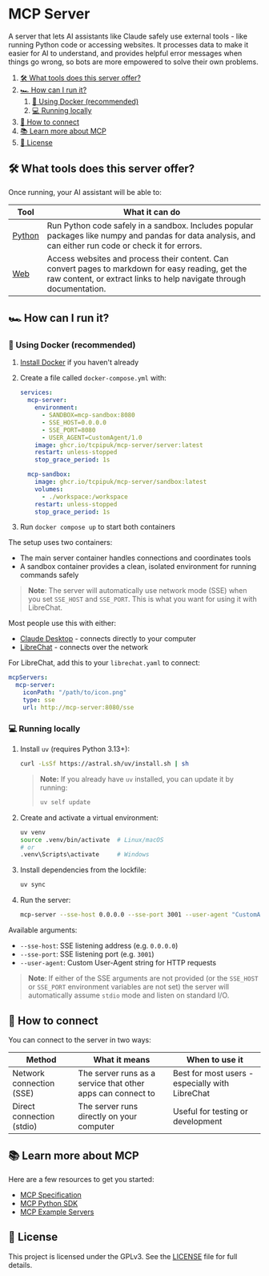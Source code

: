 # MCP Server

A server that lets AI assistants like Claude safely use external tools - like running Python code or
accessing websites. It processes data to make it easier for AI to understand, and provides helpful
error messages when things go wrong, so bots are more empowered to solve their own problems.

1. [🛠️ What tools does this server offer?](#️-what-tools-does-this-server-offer)
2. [🏎️ How can I run it?](#️-how-can-i-run-it)
   1. [🐋 Using Docker (recommended)](#-using-docker-recommended)
   2. [💻 Running locally](#-running-locally)
3. [🔌 How to connect](#-how-to-connect)
4. [📚 Learn more about MCP](#-learn-more-about-mcp)
5. [📄 License](#-license)

## 🛠️ What tools does this server offer?

Once running, your AI assistant will be able to:

| Tool | What it can do |
|------|-------------|
| [Python](docs/python.md)| Run Python code safely in a sandbox. Includes popular packages like numpy and pandas for data analysis, and can either run code or check it for errors. |
| [Web](docs/web.md) | Access websites and process their content. Can convert pages to markdown for easy reading, get the raw content, or extract links to help navigate through documentation. |

## 🏎️ How can I run it?

### 🐋 Using Docker (recommended)

1. [Install Docker](https://docs.docker.com/engine/install/) if you haven't already
2. Create a file called `docker-compose.yml` with:

   ```yaml:docker-compose.yml
   services:
     mcp-server:
       environment:
         - SANDBOX=mcp-sandbox:8080
         - SSE_HOST=0.0.0.0
         - SSE_PORT=8080
         - USER_AGENT=CustomAgent/1.0
       image: ghcr.io/tcpipuk/mcp-server/server:latest
       restart: unless-stopped
       stop_grace_period: 1s

     mcp-sandbox:
       image: ghcr.io/tcpipuk/mcp-server/sandbox:latest
       volumes:
         - ./workspace:/workspace
       restart: unless-stopped
       stop_grace_period: 1s
   ```

3. Run `docker compose up` to start both containers

The setup uses two containers:

- The main server container handles connections and coordinates tools
- A sandbox container provides a clean, isolated environment for running commands safely

> **Note**: The server will automatically use network mode (SSE) when you set `SSE_HOST` and
> `SSE_PORT`. This is what you want for using it with LibreChat.

Most people use this with either:

- [Claude Desktop](https://modelcontextprotocol.io/quickstart/user) - connects directly to your computer
- [LibreChat](https://www.librechat.ai/docs/local) - connects over the network

For LibreChat, add this to your `librechat.yaml` to connect:

```yaml:librechat.yaml
mcpServers:
  mcp-server:
    iconPath: "/path/to/icon.png"
    type: sse
    url: http://mcp-server:8080/sse
```

### 💻 Running locally

1. Install `uv` (requires Python 3.13+):

   ```bash
   curl -LsSf https://astral.sh/uv/install.sh | sh
   ```

   > **Note:** If you already have `uv` installed, you can update it by running:
   >
   > ```bash
   > uv self update
   > ```

2. Create and activate a virtual environment:

   ```bash
   uv venv
   source .venv/bin/activate  # Linux/macOS
   # or
   .venv\Scripts\activate     # Windows
   ```

3. Install dependencies from the lockfile:

   ```bash
   uv sync
   ```

4. Run the server:

   ```bash
   mcp-server --sse-host 0.0.0.0 --sse-port 3001 --user-agent "CustomAgent/1.0"
   ```

Available arguments:

- `--sse-host`: SSE listening address (e.g. `0.0.0.0`)
- `--sse-port`: SSE listening port (e.g. `3001`)
- `--user-agent`: Custom User-Agent string for HTTP requests

> **Note**: If either of the SSE arguments are not provided (or the `SSE_HOST` or `SSE_PORT`
> environment variables are not set) the server will automatically assume `stdio` mode and
> listen on standard I/O.

## 🔌 How to connect

You can connect to the server in two ways:

| Method | What it means | When to use it |
|--------|---------------|----------------|
| Network connection (SSE) | The server runs as a service that other apps can connect to | Best for most users - especially with LibreChat |
| Direct connection (stdio) | The server runs directly on your computer | Useful for testing or development |

## 📚 Learn more about MCP

Here are a few resources to get you started:

- [MCP Specification](https://spec.modelcontextprotocol.io/)
- [MCP Python SDK](https://github.com/modelcontextprotocol/python-sdk)
- [MCP Example Servers](https://github.com/modelcontextprotocol/servers)

## 📄 License

This project is licensed under the GPLv3. See the [LICENSE](LICENSE) file for full details.
